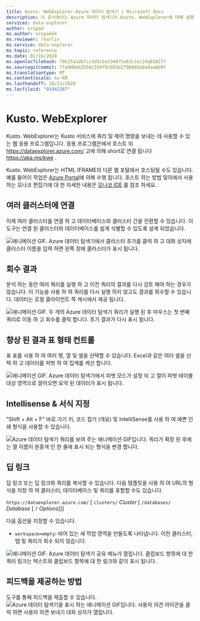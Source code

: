 ```yaml
---
title: Kusto. WebExplorer-Azure 데이터 탐색기 | Microsoft Docs
description: 이 문서에서는 Azure 데이터 탐색기의 Kusto. WebExplorer에 대해 설명 합니다.
services: data-explorer
author: orspod
ms.author: orspodek
ms.reviewer: rkarlin
ms.service: data-explorer
ms.topic: reference
ms.date: 02/24/2020
ms.openlocfilehash: 70b25a1dbfcc3d5cba134875a63c2ac24a018277
ms.sourcegitcommit: 7fa9d0eb3556c55475c95da1f96801e8a0aa6b0f
ms.translationtype: MT
ms.contentlocale: ko-KR
ms.lasthandoff: 10/11/2020
ms.locfileid: "91942287"
---
```

# <a name="kustowebexplorer"></a>Kusto. WebExplorer

Kusto. WebExplorer는 Kusto 서비스에 쿼리 및 제어 명령을 보내는 데 사용할 수 있는 웹 응용 프로그램입니다. 응용 프로그램은에서 호스트 되 https://dataexplorer.azure.com/ 고에 의해 short로 연결 됩니다 https://aka.ms/kwe .



Kusto. WebExplorer는 HTML IFRAME의 다른 웹 포털에서 호스팅될 수도 있습니다.
예를 들어이 작업은 [Azure Portal](https://portal.azure.com)에 의해 수행 됩니다. 호스트 하는 방법 및이에서 사용 하는 모나코 편집기에 대 한 자세한 내용은 [모나코 IDE](../api/monaco/monaco-kusto.md) 를 참조 하세요.

## <a name="connect-to-multiple-clusters"></a>여러 클러스터에 연결

이제 여러 클러스터를 연결 하 고 데이터베이스와 클러스터 간을 전환할 수 있습니다.
이 도구는 연결 된 클러스터와 데이터베이스를 쉽게 식별할 수 있도록 설계 되었습니다.

![애니메이션 GIF. Azure 데이터 탐색기에서 클러스터 추가를 클릭 하 고 대화 상자에 클러스터 이름을 입력 하면 왼쪽 창에 클러스터가 표시 됩니다.](./Images/KustoTools-WebExplorer/AddingCluster.gif "AddingCluster")

## <a name="recall-results"></a>회수 결과

분석 하는 동안 여러 쿼리를 실행 하 고 이전 쿼리의 결과를 다시 검토 해야 하는 경우가 많습니다. 이 기능을 사용 하 여 쿼리를 다시 실행 하지 않고도 결과를 회수할 수 있습니다. 데이터는 로컬 클라이언트 쪽 캐시에서 제공 됩니다.

![애니메이션 GIF. 두 개의 Azure 데이터 탐색기 쿼리가 실행 된 후 마우스는 첫 번째 쿼리로 이동 하 고 회수를 클릭 합니다. 초기 결과가 다시 표시 됩니다.](./Images/KustoTools-WebExplorer/RecallResults.gif "결과 반환")

## <a name="enhanced-results-grid-control"></a>향상 된 결과 표 형태 컨트롤

표 표를 사용 하 여 여러 행, 열 및 셀을 선택할 수 있습니다. Excel과 같은 여러 셀을 선택 하 고 데이터를 피벗 하 여 집계를 계산 합니다.

![애니메이션 GIF. Azure 데이터 탐색기에서 피벗 모드가 설정 되 고 열이 피벗 테이블 대상 영역으로 끌어오면 요약 된 데이터가 표시 됩니다.](./Images/KustoTools-WebExplorer/EnhancedGrid.gif "EnhancedGrid")

## <a name="intellisense--formatting"></a>Intellisense & 서식 지정

"Shift + Alt + F" 바로 가기 키, 코드 접기 (개요) 및 IntelliSense를 사용 하 여 예쁜 인쇄 형식을 사용할 수 있습니다.

![Azure 데이터 탐색기 쿼리를 보여 주는 애니메이션 GIF입니다. 쿼리가 확장 된 후에는 열 이름이 분홍색 인 한 줄에 표시 되는 형식을 변경 합니다.](./Images/KustoTools-WebExplorer/Formating.gif "서식")

## <a name="deep-linking"></a>딥 링크

딥 링크 또는 딥 링크와 쿼리를 복사할 수 있습니다. 다음 템플릿을 사용 하 여 URL의 형식을 지정 하 여 클러스터, 데이터베이스 및 쿼리를 포함할 수도 있습니다.

`https://dataexplorer.azure.com/` [ `clusters/` *Cluster* [ `/databases/` *Database* [ `?` *Options*]]]

다음 옵션을 지정할 수 있습니다.

* `workspace=empty`: 비어 있는 새 작업 영역을 만들도록 나타냅니다. 이전 클러스터, 탭 및 쿼리가 회수 되지 않습니다.



![애니메이션 GIF. Azure 데이터 탐색기 공유 메뉴가 열립니다. 클립보드 항목에 대 한 쿼리 링크는 텍스트와 클립보드 항목에 대 한 링크와 같이 표시 됩니다.](./Images/KustoTools-WebExplorer/DeepLink.gif "DeepLink")

## <a name="how-to-provide-feedback"></a>피드백을 제공하는 방법

도구를 통해 피드백을 제출할 수 있습니다.
![Azure 데이터 탐색기을 표시 하는 애니메이션 GIF입니다. 사용자 의견 아이콘을 클릭 하면 사용자 의견 보내기 대화 상자가 열립니다.](./Images/KustoTools-WebExplorer/Feedback.gif "사용자 의견")
